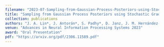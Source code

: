 ```yaml
---
filename: "2023-07-Sampling-from-Gaussian-Process-Posteriors-using-Stochastic-Gradient-Descent"
title: "Sampling from Gaussian Process Posteriors using Stochastic Gradient Descent"
collection: publications
authors: "J. A. Lin*, J. Antorán*, S. Padhy*, D. Janz, J. M. Hernández-Lobato, A. Terenin"
venue: "Advances in Neural Information Processing Systems 2023"
award: "Oral Presentation"
pdf: "https://arxiv.org/pdf/2306.11589.pdf"
---
```

